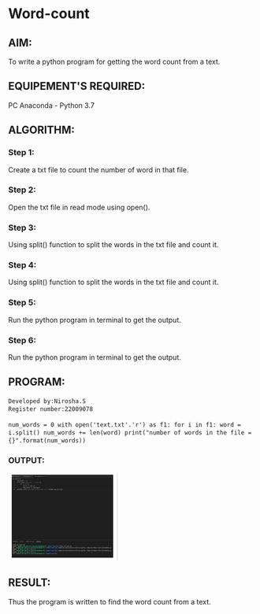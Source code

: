 # Word-count
## AIM:
To write a python program for getting the word count from a text.
## EQUIPEMENT'S REQUIRED: 
PC
Anaconda - Python 3.7
## ALGORITHM: 
### Step 1:
Create a txt file to count the number of word in that file.

### Step 2: 
 Open the txt file in read mode using open().

### Step 3: 
Using split() function to split the words in the txt file and count it.

### Step 4:  
Using split() function to split the words in the txt file and count it.

### Step 5: 
Run the python program in terminal to get the output.

### Step 6:
Run the python program in terminal to get the output.

## PROGRAM:
```
Developed by:Nirosha.S
Register number:22009078

num_words = 0 with open('text.txt'.'r') as f1: for i in f1: word = i.split() num_words += len(word) print("number of words in the file = {}".format(num_words))
```
### OUTPUT:
![](OUTPUT2.PNG)

## RESULT:
Thus the program is written to find the word count from a text.

